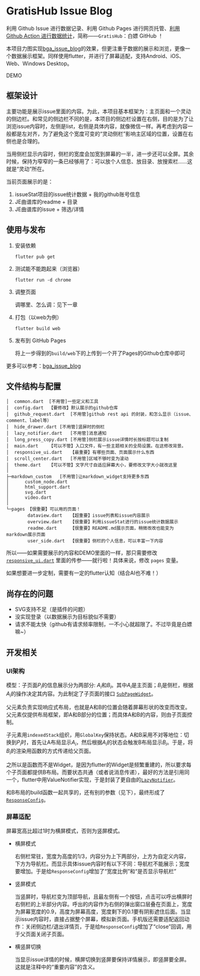 # GratisHub Issue Blog
利用 Github Issue 进行数据记录、利用 Github Pages 进行网页托管、[利用 Github Action 进行数据统计](https://github.com/madderscientist/issueStat)，简称——`GratisHub`：白嫖 GitHub ！

本项目力图实现[bga_issue_blog](https://github.com/bingoogolapple/bga_issue_blog)的效果，但更注重于数据的展示和浏览，更像一个数据展示框架。同样使用flutter，并进行了屏幕适配，支持Android、iOS、Web、Windows Desktop。

DEMO

## 框架设计
主要功能是展示issue里面的内容。为此，本项目基本框架为：主页面和一个灵动的侧边栏。和常见的侧边栏不同的是，本项目的侧边栏设置在右侧，目的是为了让浏览issue内容时，左侧是list，右侧是具体内容，就像微信一样。再考虑到内容一般都是左对齐，为了避免这个宽度可变的“灵动侧栏”影响主区域的位置，设置在右侧也是合理的。

当用侧栏显示内容时，侧栏的宽度会加宽到屏幕的一半，进一步还可以全屏。其余时候，保持为窄窄的一条已经够用了：可以放个人信息、放目录、放搜索栏……这就是“灵动”所在。

当前页面展示的是：
1. issueStat项目的issue统计数据 + 我的github账号信息
2. JE曲谱库的readme + 目录
3. JE曲谱库的issue + 筛选/详情

## 使用与发布
1. 安装依赖
    ```
    flutter pub get
    ```

2. 测试能不能跑起来（浏览器）
    ```
    flutter run -d chrome
    ```

3. 调整页面

    调哪里、怎么调：见下一章

4. 打包（以web为例）
    ```
    flutter build web
    ```

5. 发布到 GitHub Pages

    将上一步得到的`build/web`下的上传到一个开了Pages的Github仓库中即可

更多可以参考：[bga_issue_blog](https://github.com/bingoogolapple/bga_issue_blog)

## 文件结构与配置
```
│  common.dart  [不用管]一些定义和工具
│  config.dart  【要修改】默认展示的github仓库
│  github_request.dart  [不用管]github rest api 的封装，和怎么显示（issue、comment、label等）
│  hide_drawer.dart [不用管]竖屏时的侧栏
│  lazy_notifier.dart   [不用管]消息通知
│  long_press_copy.dart [不用管]侧栏展示issue详情时长按标题可以复制
│  main.dart    【可以不管】入口文件，有一些主题相关的全局设置。在这修改背景。
│  responsive_ui.dart   【最重要】有哪些页面、页面展示什么东西
│  scroll_center.dart   [不用管]区域不够时变为滚动
│  theme.dart   【可以不管】文字尺寸自适应屏幕大小，要修改文字大小就改这里
│
├─markdown_custom   [不用管]让markdown_widget支持更多东西
│      custom_node.dart
│      html_support.dart
│      svg.dart
│      video.dart
│
└─pages 【很重要】可以用的页面！
        dataview.dart   【超重要】issue列表和issue内容展示
        overview.dart   【很重要】利用issueStat进行的issue统计数据展示
        readme.dart     【很重要】README.md展示页面，稍微改改也能变为markdown展示页面
        user_side.dart  【很重要】侧栏的个人信息，可以丰富一下内容
```

所以——如果需要展示的内容和DEMO里面的一样，那只需要修改 [`responsive_ui.dart`](./lib/responsive_ui.dart) 里面的传参——就行啦！具体来说，修改 `pages` 变量。

如果想要进一步定制，需要有一定的flutter认知（结合AI也不难！）

## 尚存在的问题
- SVG支持不足（是插件的问题）
- 没实现登录（以数据展示为目标貌似不需要）
- 请求不能太快（github有请求频率限制，一不小心就超限了。不过毕竟是白嫖嘛~）

## 开发相关
### UI架构
模型：子页面$P_i$的信息展示分为两部分: $A_i$和$B_i$。其中$A_i$是主页面；$B_i$是侧栏，根据$A_i$的操作决定其内容。为此制定了子页面的接口 [`SubPageWidget`](./lib/common.dart)。

父元素负责实现响应式布局，也就是A和B的位置会随着屏幕形状的改变而改变。父元素仅提供布局框架，即A和B部分的位置；而具体A和B的内容，则由子页面控制。

子元素用`indexedStack`组织，用`GlobalKey`保持状态。A和B采用不对等地位：切换到$P_i$时，首先让A布局显示$A_i$，然后根据$A_i$的状态会触发B布局显示$B_i$。于是，将$B_i$的渲染用函数的方式传递给父页面。

之所以是函数而不是Widget，是因为flutter的Widget是频繁重建的，所以要求每个子页面都提供B布局。而要状态共通（或者说消息传递），最好的方法是引用同一个，flutter中用ValueNotifier实现，于是封装了更自由的[`LazyNotifier`](./lib/lazy_notifier.dart)。

和B布局的build函数一起共享的，还有别的参数（见下），最终形成了 [`ResponseConfig`](lib/common.dart)。

### 屏幕适配
屏幕宽高比超过1时为横屏模式，否则为竖屏模式。

- 横屏模式

    右侧栏常驻，宽度为高度的1/3，内容分为上下两部分，上方为自定义内容，下方为导航栏。而显示具体issue内容时有以下不同：导航栏不能展示；宽度要增加。于是给`ResponseConfig`增加了“宽度比例”和“是否显示导航栏”

- 竖屏模式

    当竖屏时，导航栏变为顶部导航，且最左侧有一个按钮，点击可以呼出横屏时右侧栏的上半部分内容。呼出的内容作为右侧的弹出窗口层叠在页面上，宽度为屏幕宽度的0.9，高度为屏幕高度，宽度剩下的0.1要有阴影遮住后面。当显示issue内容时，直接占据整个屏幕，模拟新页面。手机版还需要适配返回动作：关闭侧边栏/退出详情页，于是给`ResponseConfig`增加了“close”回调，用于父页面关闭子页面。

- 横竖屏切换

    当显示issue详情的时候，横屏切换到竖屏要保持详情展示，即竖屏要全屏。这就是注释中的“重要内容”的含义。

